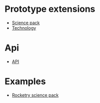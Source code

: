 # Prototype extensions

- [Science pack](./science-pack.md)
- [Technology](./technology.md)

# Api
- [API](./api/api.md)

# Examples
- [Rocketry science pack](./examples/rocket-science-pack.md)